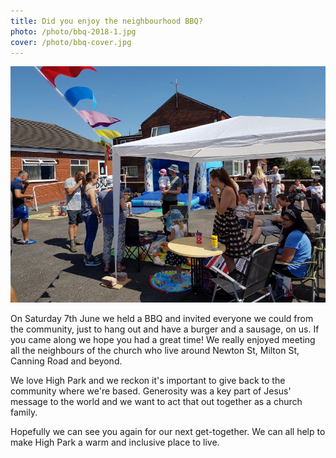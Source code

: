 ```yaml
---
title: Did you enjoy the neighbourhood BBQ?
photo: /photo/bbq-2018-1.jpg
cover: /photo/bbq-cover.jpg
---
```


<img alt="Enjoying the sunshine, bouncy castle, and BBQ" src="/photo/bbq-2018-2.jpg" class="w-100 fr-l w-40-l mv0-ns">

On Saturday 7th June we held a BBQ and invited everyone we could from the community, just to hang out and have a burger and a sausage, on us. If you came along we hope you had a great time! We really enjoyed meeting all the neighbours of the church who live around Newton St, Milton St, Canning Road and beyond.

We love High Park and we reckon it's important to give back to the community where we're based. Generosity was a key part of Jesus' message to the world and we want to act that out together as a church family.

Hopefully we can see you again for our next get-together. We can all help to make High Park a warm and inclusive place to live.
